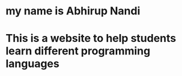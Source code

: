# my name is Abhirup Nandi
# This is a website to help students learn different programming languages
